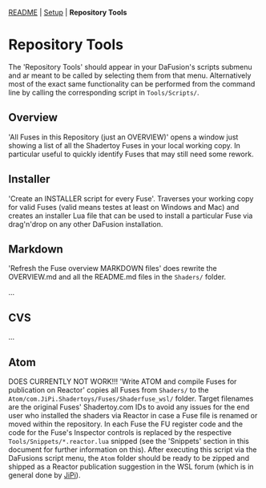 [README](../../../../../README.md) | [Setup](../../../../README.md) | **Repository Tools**

# Repository Tools

The 'Repository Tools' should appear in your DaFusion's scripts submenu and ar meant to be called by selecting them from that menu. Alternatively most of the exact same functionality can be performed from the command line by calling the corresponding script in `Tools/Scripts/`.

## Overview

'All Fuses in this Repository (just an OVERVIEW)' opens a window just showing a list of all the Shadertoy Fuses in your local working copy. In particular useful to quickly identify Fuses that may still need some rework.


## Installer

'Create an INSTALLER script for every Fuse'. Traverses your working copy for valid Fuses (valid means testes at least on Windows and Mac) and creates an installer Lua file that can be used to install a particular Fuse via drag'n'drop on any other DaFusion installation.


## Markdown

'Refresh the Fuse overview MARKDOWN files' does rewrite the OVERVIEW.md and all the README.md files in the `Shaders/` folder.

...

## CVS

...


## Atom

DOES CURRENTLY NOT WORK!!! 'Write ATOM and compile Fuses for publication on Reactor' copies all Fuses from `Shaders/` to the `Atom/com.JiPi.Shadertoys/Fuses/Shaderfuse_wsl/` folder. Target filenames are the original Fuses' Shadertoy.com IDs to avoid any issues for the end user who installed the shaders via Reactor in case a Fuse file is renamed or moved within the repository. In each Fuse the FU register code and the code for the Fuse's Inspector controls is replaced by the respective `Tools/Snippets/*.reactor.lua` snipped (see the 'Snippets' section in this document for further information on this). After executing this script via the DaFusions script menu, the `Atom` folder should be ready to be zipped and shipped as a Reactor publication suggestion in the WSL forum (which is in general done by [JiPi](../Site/Profiles/JiPi.md)).
